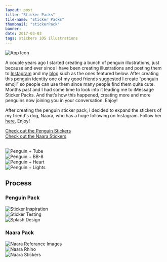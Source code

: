 ```yaml
---
layout: post
title: "Sticker Packs"
tile-name: "Sticker Packs"
thumbnail: "stickerPack"
banner:
date: 2017-03-03
tags: stickers iOS illustrations
---
```


<div class="image-container">
<img src="../img/stickerPack/stickerpackHero.png" alt="App Icon" class="image-center"/>
</div>

A couple years ago I started creating a bunch of penguin illustrations, just because and ever since I have been creating illustrations and posting them to <a href="https://www.instagram.com/naher94/">Instagram</a> and my <a href="http://blog.rehanbutt.com">blog</a> such as the ones featured below. After creating this penguin identity one of my good friends suggested I create “penguin emoji” so people can use them since many people find them quite cute. Months past and I had some time to look into it leading me to iMessage Sticker Packs. And that’s how this happened, creating more and more penguins now joining you in your conversation. Enjoy!

After creating the penguin sticker pack, I decided to expand the stickers of my friend's dog, Naara, who has a huge following on Instagram. Follow her <a target="_blank" href="https://www.instagram.com/naara.thehusky/">here.</a> Enjoy!

<div class="grid-x grid-margin-x grid-margin-y">
  <div class="cell medium-6">
    <a target="_blank" href="http://penguin.rehanbutt.com">
        <div class="stickerpack-button content-button"> Check out the Penguin Stickers
        </div>
    </a>
  </div>

  <div class="cell medium-6">
    <a target="_blank" href="http://naara.rehanbutt.com">
        <div class="stickerpacknaara-button content-button"> Check out the Naara Stickers
        </div>
    </a>
  </div>
</div>

<div class="grid-x" style="padding:0px; margin:30px 0px 0px 0px;">
  <div class="small-6 medium-3 cell"><img src="../img/stickerPack/tube.png" alt="Penguin + Tube"/></div>
  <div class="small-6 medium-3 cell"><img src="../img/stickerPack/bb8.png" alt="Penguin + BB-8"/></div>
  <div class="small-6 medium-3 cell"><img src="../img/stickerPack/heart.png" alt="Penguin + Heart"/></div>
  <div class="small-6 medium-3 cell"><img src="../img/stickerPack/lights.png" alt="Penguin + Lights"/></div>
</div>

## Process

### Penguin Pack
<div class="image-container"><img src="../img/stickerPack/stickersInspiration.png" alt="Sticker Inspiration" class="image-center"/></div>
<div class="image-container"><img src="../img/stickerPack/buildTest.png" alt="Sticker Testing"/></div>
<div class="image-container"><img src="../img/stickerPack/splashDesign.png" alt="Splash Design"/></div>

### Naara Pack
<div class="image-container"><img src="../img/stickerPack/naaraResearch.png" alt="Naara Referance Images"/></div>
<div class="image-container"><img src="../img/stickerPack/naaraRhino.png" alt="Naara Rhino"/></div>
<div class="image-container"><img src="../img/stickerPack/naaraStickers.png" alt="Naara Stickers"/></div>
